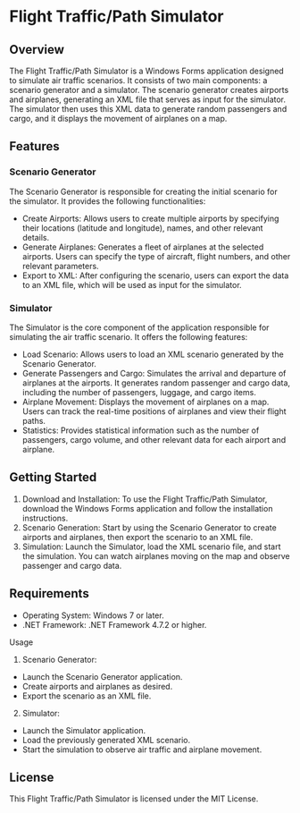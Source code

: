 # Flight Traffic/Path Simulator
## Overview
The Flight Traffic/Path Simulator is a Windows Forms application designed to simulate air traffic scenarios. It consists of two main components: a scenario generator and a simulator. The scenario generator creates airports and airplanes, generating an XML file that serves as input for the simulator. The simulator then uses this XML data to generate random passengers and cargo, and it displays the movement of airplanes on a map.

## Features
### Scenario Generator
The Scenario Generator is responsible for creating the initial scenario for the simulator. It provides the following functionalities:

* Create Airports: Allows users to create multiple airports by specifying their locations (latitude and longitude), names, and other relevant details.
* Generate Airplanes: Generates a fleet of airplanes at the selected airports. Users can specify the type of aircraft, flight numbers, and other relevant parameters.
* Export to XML: After configuring the scenario, users can export the data to an XML file, which will be used as input for the simulator.

### Simulator
The Simulator is the core component of the application responsible for simulating the air traffic scenario. It offers the following features:
* Load Scenario: Allows users to load an XML scenario generated by the Scenario Generator.
* Generate Passengers and Cargo: Simulates the arrival and departure of airplanes at the airports. It generates random passenger and cargo data, including the number of passengers, luggage, and cargo items.
* Airplane Movement: Displays the movement of airplanes on a map. Users can track the real-time positions of airplanes and view their flight paths.
* Statistics: Provides statistical information such as the number of passengers, cargo volume, and other relevant data for each airport and airplane.

## Getting Started
1. Download and Installation: To use the Flight Traffic/Path Simulator, download the Windows Forms application and follow the installation instructions.
2. Scenario Generation: Start by using the Scenario Generator to create airports and airplanes, then export the scenario to an XML file.
3. Simulation: Launch the Simulator, load the XML scenario file, and start the simulation. You can watch airplanes moving on the map and observe passenger and cargo data.

## Requirements
* Operating System: Windows 7 or later.
* .NET Framework: .NET Framework 4.7.2 or higher.

Usage
1. Scenario Generator:
* Launch the Scenario Generator application.
* Create airports and airplanes as desired.
* Export the scenario as an XML file.
2. Simulator:
* Launch the Simulator application.
* Load the previously generated XML scenario.
* Start the simulation to observe air traffic and airplane movement.

## License
This Flight Traffic/Path Simulator is licensed under the MIT License.
